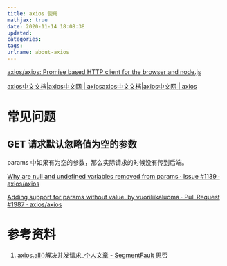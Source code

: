 ```yaml
---
title: axios 使用
mathjax: true
date: 2020-11-14 18:08:38
updated:
categories:
tags:
urlname: about-axios
---
```




<!-- more -->

[axios/axios: Promise based HTTP client for the browser and node.js](https://github.com/axios/axios)

[axios中文文档|axios中文网 | axios](http://axios-js.com/zh-cn/docs/index.html)[axios中文文档|axios中文网 | axios](http://axios-js.com/zh-cn/docs/index.html)



# 常见问题

## GET 请求默认忽略值为空的参数

params 中如果有为空的参数，那么实际请求的时候没有传到后端。

[Why are null and undefined variables removed from params · Issue #1139 · axios/axios](https://github.com/axios/axios/issues/1139)

[Adding support for params without value. by vuoriliikaluoma · Pull Request #1987 · axios/axios](https://github.com/axios/axios/pull/1987)





# 参考资料

1. [axios.all()解决并发请求_个人文章 - SegmentFault 思否](https://segmentfault.com/a/1190000019882188)



